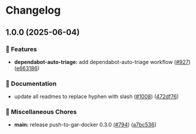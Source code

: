 # Changelog

## 1.0.0 (2025-06-04)


### 🎉 Features

* **dependabot-auto-triage:** add dependabot-auto-triage workflow ([#927](https://github.com/grafana/shared-workflows/issues/927)) ([e663186](https://github.com/grafana/shared-workflows/commit/e663186a322e94e0b71c924589aaa9d8e4021a82))


### 📝 Documentation

* update all readmes to replace hyphen with slash ([#1008](https://github.com/grafana/shared-workflows/issues/1008)) ([472df76](https://github.com/grafana/shared-workflows/commit/472df76fb1cbb92a17fb9e055bdf0d1399109ee3))


### 🔧 Miscellaneous Chores

* **main:** release push-to-gar-docker 0.3.0 ([#794](https://github.com/grafana/shared-workflows/issues/794)) ([a7bc536](https://github.com/grafana/shared-workflows/commit/a7bc5367c4a91c389526d58839d8f6224dba4dcc))

